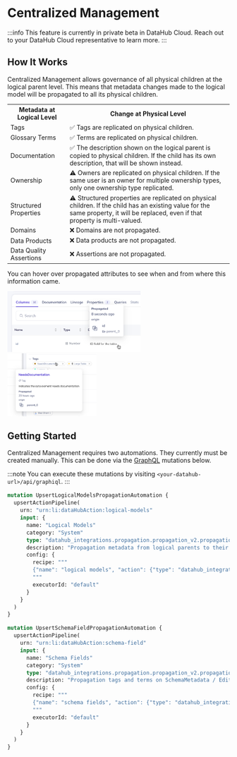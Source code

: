 # Centralized Management

<FeatureAvailability saasOnly />

:::info
This feature is currently in private beta in DataHub Cloud. Reach out to your DataHub Cloud representative to learn more.
:::

## How It Works

Centralized Management allows governance of all physical children at the logical parent level. This means that metadata changes made to the logical model will be propagated to all its physical children.

<table>
<tr><th>Metadata at Logical Level</th><th>Change at Physical Level</th></tr>
<tr><td>Tags</td><td>✅ Tags are replicated on physical children.</td></tr>
<tr><td>Glossary Terms</td><td>✅ Terms are replicated on physical children.</td></tr>
<tr><td>Documentation</td><td>✅ The description shown on the logical parent is copied to physical children. If the child has its own description, that will be shown instead.</td></tr>
<tr><td>Ownership</td><td>⚠️ Owners are replicated on physical children. If the same user is an owner for multiple ownership types, only one ownership type replicated.</td></tr>
<tr><td>Structured Properties</td><td>⚠️ Structured properties are replicated on physical children. If the child has an existing value for the same property, it will be replaced, even if that property is multi-valued.</td></tr>
<tr><td>Domains</td><td>❌ Domains are not propagated.</td></tr>
<tr><td>Data Products</td><td>❌ Data products are not propagated.</td></tr>
<tr><td>Data Quality Assertions</td><td>❌ Assertions are not propagated.</td></tr>
</table>

You can hover over propagated attributes to see when and from where this information came.

<p style={{ display: "flex", flexDirection: "row", justifyContent: "center", gap: "0px" }}>
    <img width="60%" src="https://raw.githubusercontent.com/datahub-project/static-assets/main/imgs/logical/description-propagated.png" />
    <img width="40%" src="https://raw.githubusercontent.com/datahub-project/static-assets/main/imgs/logical/tag-propagated.png" />
</p>

## Getting Started

Centralized Management requires two automations. They currently must be created manually. This can be done via the [GraphQL](../../../api/graphql) mutations below.

:::note
You can execute these mutations by visiting `<your-datahub-url>/api/graphiql`.
:::

```graphql
mutation UpsertLogicalModelsPropagationAutomation {
  upsertActionPipeline(
    urn: "urn:li:dataHubAction:logical-models"
    input: {
      name: "Logical Models"
      category: "System"
      type: "datahub_integrations.propagation.propagation_v2.propagation_v2_action.PropagationV2Action"
      description: "Propagation metadata from logical parents to their children"
      config: {
        recipe: """
        {"name": "logical models", "action": {"type": "datahub_integrations.propagation.propagation_v2.propagation_v2_action.PropagationV2Action", "config": {"enabled": true, "propagation_rule": {"metadata_propagated": {"tags": {}, "terms": {}, "documentation": {}, "ownership": {}, "structured_properties": {}}, "origin_urn_resolution": {"lookup_type": "relationship", "relationship_type": "PhysicalInstanceOf"}, "target_urn_resolution": [{"lookup_type": "relationship", "relationship_type": "PhysicalInstanceOf"}]}}}}
        """
        executorId: "default"
      }
    }
  )
}
```

```graphql
mutation UpsertSchemaFieldPropagationAutomation {
  upsertActionPipeline(
    urn: "urn:li:dataHubAction:schema-field"
    input: {
      name: "Schema Fields"
      category: "System"
      type: "datahub_integrations.propagation.propagation_v2.propagation_v2_action.PropagationV2Action"
      description: "Propagation tags and terms on SchemaMetadata / EditableSchemaMetadata to aspects directly on schema fields"
      config: {
        recipe: """
        {"name": "schema fields", "action": {"type": "datahub_integrations.propagation.propagation_v2.propagation_v2_action.PropagationV2Action", "config": {"enabled": true, "propagation_rule": {"metadata_propagated": {"tags": {"omit_attribution_is_propagated": true}, "terms": {"omit_attribution_is_propagated": true}, "documentation": {"omit_attribution_is_propagated": true}}, "origin_urn_resolution": {"lookup_type": "entity", "entity_type": "dataset", "query":"platform:logical"}, "target_urn_resolution": "schema_field"}}}}
        """
        executorId: "default"
      }
    }
  )
}
```
